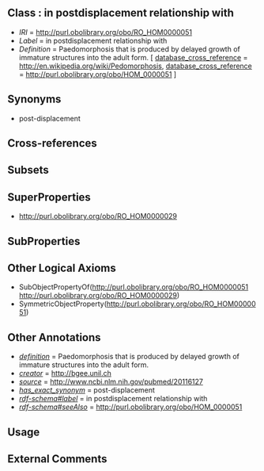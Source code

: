 
## Class : in postdisplacement relationship with

 * *IRI* = http://purl.obolibrary.org/obo/RO_HOM0000051
 * *Label* = in postdisplacement relationship with
 * *Definition* = Paedomorphosis that is produced by delayed growth of immature structures into the adult form. [ [database_cross_reference](../../ef/oboInOwl#hasDbXref.md) = http://en.wikipedia.org/wiki/Pedomorphosis, [database_cross_reference](../../ef/oboInOwl#hasDbXref.md) = http://purl.obolibrary.org/obo/HOM_0000051 ]

## Synonyms

 * post-displacement

## Cross-references


## Subsets


## SuperProperties

 * <http://purl.obolibrary.org/obo/RO_HOM0000029>

## SubProperties


## Other Logical Axioms

 * SubObjectPropertyOf(<http://purl.obolibrary.org/obo/RO_HOM0000051> <http://purl.obolibrary.org/obo/RO_HOM0000029>)
 * SymmetricObjectProperty(<http://purl.obolibrary.org/obo/RO_HOM0000051>)

## Other Annotations

 * *[definition](../../IAO/15/IAO_0000115.md)* = Paedomorphosis that is produced by delayed growth of immature structures into the adult form.
 * *[creator](../../or/creator.md)* = http://bgee.unil.ch
 * *[source](../../ce/source.md)* = http://www.ncbi.nlm.nih.gov/pubmed/20116127
 * *[has_exact_synonym](../../ym/oboInOwl#hasExactSynonym.md)* = post-displacement
 * *[rdf-schema#label](../../el/rdf-schema#label.md)* = in postdisplacement relationship with
 * *[rdf-schema#seeAlso](../../so/rdf-schema#seeAlso.md)* = http://purl.obolibrary.org/obo/HOM_0000051

## Usage


## External Comments

